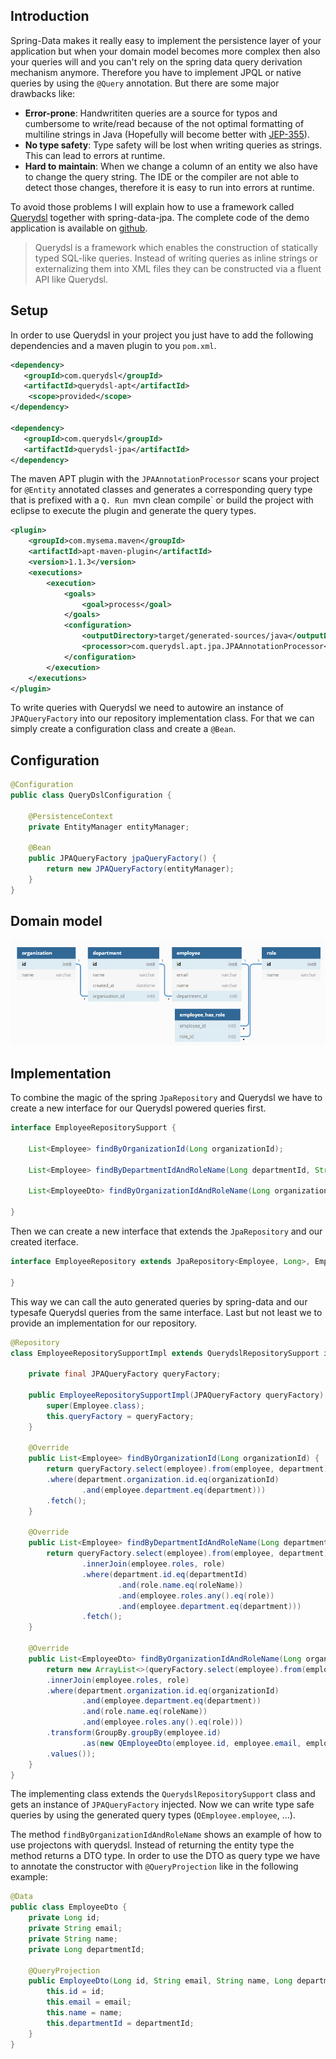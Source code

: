 ## Introduction

Spring-Data makes it really easy to implement the persistence layer of your application but when your domain model becomes more complex then also your queries will and you can't rely on the spring data query derivation mechanism anymore. Therefore you have to implement JPQL or native queries by using the `@Query` annotation. But there are some major drawbacks like:

- **Error-prone**: Handwrititen queries are a source for typos and cumbersome to write/read because of the not optimal formatting of multiline strings in Java (Hopefully will become better with [JEP-355]( https://openjdk.java.net/jeps/355 )). 
- **No type safety**: Type safety will be lost when writing queries as strings. This can lead to errors at runtime.
- **Hard to maintain**: When we change a column of an entity we also have to change the query string. The  IDE or the compiler are not able to detect those changes, therefore it is easy to run into errors at runtime.



To avoid those problems I will explain how to use a framework called [Querydsl](http://www.querydsl.com/) together with spring-data-jpa. The complete code of the demo application is available on [github](https://github.com/SnuK87/querydsl-playground).

> Querydsl is a framework which enables the construction of statically typed SQL-like queries. Instead of writing queries as inline strings or externalizing them into XML files they can be constructed via a fluent API like Querydsl. 



## Setup

In order to use Querydsl in your project you just have to add the following dependencies and a maven plugin to you `pom.xml`.

```xml
<dependency>
​	<groupId>com.querydsl</groupId>
​	<artifactId>querydsl-apt</artifactId>
	<scope>provided</scope>	
​</dependency>

​<dependency>
​	<groupId>com.querydsl</groupId>
​	<artifactId>querydsl-jpa</artifactId>
​</dependency>
```

The maven APT plugin with the `JPAAnnotationProcessor` scans your project for `@Entity` annotated classes and generates a corresponding query type that is prefixed with a `Q. Run `mvn clean compile` or build the project with eclipse to execute the plugin and generate the query types.
```xml
<plugin>
	<groupId>com.mysema.maven</groupId>
	<artifactId>apt-maven-plugin</artifactId>
	<version>1.1.3</version>
	<executions>
		<execution>
			<goals>
				<goal>process</goal>
			</goals>
			<configuration>
				<outputDirectory>target/generated-sources/java</outputDirectory>
				<processor>com.querydsl.apt.jpa.JPAAnnotationProcessor</processor>
			</configuration>
		</execution>
	</executions>
</plugin>
```

To write queries with Querydsl we need to autowire an instance of `JPAQueryFactory` into our repository implementation class. For that we can simply create a configuration class and create a `@Bean`.

##  Configuration

```java
@Configuration
public class QueryDslConfiguration {

	@PersistenceContext
	private EntityManager entityManager;

	@Bean
	public JPAQueryFactory jpaQueryFactory() {
		return new JPAQueryFactory(entityManager);
	}
}
```

## Domain model

![er-diagram](er.PNG)


## Implementation

To combine the magic of the spring `JpaRepository` and Querydsl we have to create a new interface for our Querydsl powered queries first.

```java
interface EmployeeRepositorySupport {

	List<Employee> findByOrganizationId(Long organizationId);
	
	List<Employee> findByDepartmentIdAndRoleName(Long departmentId, String roleName);
	
	List<EmployeeDto> findByOrganizationIdAndRoleName(Long organizationId, String roleName);
	
}
```

Then we can create a new interface that extends the `JpaRepository` and our created iterface.

```java
interface EmployeeRepository extends JpaRepository<Employee, Long>, EmployeeRepositorySupport {

}
```

This way we can call the auto generated queries by spring-data and our typesafe Querydsl queries from the same interface. Last but not least we to provide an implementation for our repository.

```java
@Repository
class EmployeeRepositorySupportImpl extends QuerydslRepositorySupport implements EmployeeRepositorySupport {

	private final JPAQueryFactory queryFactory;

	public EmployeeRepositorySupportImpl(JPAQueryFactory queryFactory) {
		super(Employee.class);
		this.queryFactory = queryFactory;
	}

	@Override
	public List<Employee> findByOrganizationId(Long organizationId) {
		return queryFactory.select(employee).from(employee, department)
		.where(department.organization.id.eq(organizationId)
				.and(employee.department.eq(department)))
		.fetch();
	}
	
	@Override
	public List<Employee> findByDepartmentIdAndRoleName(Long departmentId, String roleName) {
		return queryFactory.select(employee).from(employee, department)
				.innerJoin(employee.roles, role)
				.where(department.id.eq(departmentId)
						.and(role.name.eq(roleName))
						.and(employee.roles.any().eq(role))
						.and(employee.department.eq(department)))
				.fetch();
	}
	
	@Override
	public List<EmployeeDto> findByOrganizationIdAndRoleName(Long organizationId, String roleName) {
		return new ArrayList<>(queryFactory.select(employee).from(employee, department)
		.innerJoin(employee.roles, role)
		.where(department.organization.id.eq(organizationId)
				.and(employee.department.eq(department))
				.and(role.name.eq(roleName))
				.and(employee.roles.any().eq(role)))
		.transform(GroupBy.groupBy(employee.id)
				.as(new QEmployeeDto(employee.id, employee.email, employee.name, department.id)))
		.values());
	}
}
```

The implementing class extends the `QuerydslRepositorySupport` class and gets an instance of `JPAQueryFactory` injected. Now we can write type safe queries by using the generated query types (`QEmployee.employee`, ...).

The method `findByOrganizationIdAndRoleName` shows an example of how to use projectons with querydsl. Instead of returning the entity type the method returns a DTO type. In order to use the DTO as query type we have to annotate the constructor with `@QueryProjection` like in the following example:

```java
@Data
public class EmployeeDto {
	private Long id;
	private String email;
	private String name;
	private Long departmentId;
	
	@QueryProjection
	public EmployeeDto(Long id, String email, String name, Long departmentId) {
		this.id = id;
		this.email = email;
		this.name = name;
		this.departmentId = departmentId;
	}
}
```